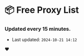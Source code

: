 # :package: Free Proxy List
### Updated every 15 minutes.

- Last updated: `2024-10-21 14:12`

:heart:
